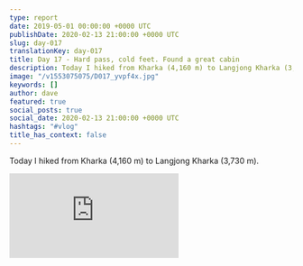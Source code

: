```yaml
---
type: report
date: 2019-05-01 00:00:00 +0000 UTC
publishDate: 2020-02-13 21:00:00 +0000 UTC
slug: day-017
translationKey: day-017
title: Day 17 - Hard pass, cold feet. Found a great cabin
description: Today I hiked from Kharka (4,160 m) to Langjong Kharka (3,730 m).
image: "/v1553075075/D017_yvpf4x.jpg"
keywords: []
author: dave
featured: true
social_posts: true
social_date: 2020-02-13 21:00:00 +0000 UTC
hashtags: "#vlog"
title_has_context: false
---
```


Today I hiked from Kharka (4,160 m) to Langjong Kharka (3,730 m).

<iframe src="https://www.youtube.com/embed/39ERHaSx49g" frameborder="0" allow="accelerometer; autoplay; encrypted-media; gyroscope; picture-in-picture" allowfullscreen></iframe>

